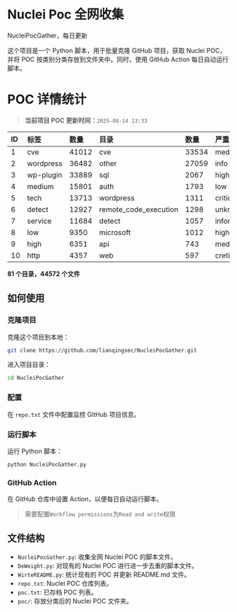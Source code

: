 # Nuclei Poc 全网收集
NucleiPocGather，每日更新

这个项目是一个 Python 脚本，用于批量克隆 GitHub 项目，获取 Nuclei POC，并将 POC 按类别分类存放到文件夹中。同时，使用 GitHub Action 每日自动运行脚本。
# POC 详情统计

> **当前项目 POC 更新时间：**`2025-08-14 13:33`

| ID | 标签      | 数量 | 目录       | 数量 | 严重性   | 数量 |
|:---| :-------- | :--- | :--------- | :--- | :------- | :--- |
| 1 | cve | 41012 | cve | 33534 | medium | 22041 |
| 2 | wordpress | 36482 | other | 27059 | info | 19468 |
| 3 | wp-plugin | 33889 | sql | 2067 | high | 13591 |
| 4 | medium | 15801 | auth | 1793 | low | 10567 |
| 5 | tech | 13713 | wordpress | 1311 | critical | 7590 |
| 6 | detect | 12927 | remote_code_execution | 1298 | unknown | 93 |
| 7 | service | 11684 | detect | 1057 | informative | 17 |
| 8 | low | 9350 | microsoft | 1012 | hight | 16 |
| 9 | high | 6351 | api | 743 | meduim | 5 |
| 10 | http | 4357 | web | 597 | cretical | 2 |

**81 个目录，44572 个文件**
## 如何使用

### 克隆项目

克隆这个项目到本地：

```bash
git clone https://github.com/lianqingsec/NucleiPocGather.git
```

进入项目目录：

```bash
cd NucleiPocGather
```

### 配置

在 `repo.txt` 文件中配置监控 GitHub 项目信息。

### 运行脚本

运行 Python 脚本：

```bash
python NucleiPocGather.py
```

### GitHub Action

在 GitHub 仓库中设置 Action，以便每日自动运行脚本。

> 需要配置`Workflow permissions`为`Read and write`权限

## 文件结构

- `NucleiPocGather.py`: 收集全网 Nuclei POC 的脚本文件。
- `DeWeight.py`: 对现有的 Nuclei POC 进行进一步去重的脚本文件。
- `WirteREADME.py`: 统计现有的 POC 并更新 README.md 文件。
- `repo.txt`: Nuclei POC 仓库列表。
- `poc.txt`: 已存档 POC 列表。
- `poc/`: 存放分类后的 Nuclei POC 文件夹。

